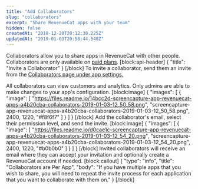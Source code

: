 ```yaml
---
title: "Add Collaborators"
slug: "collaborators"
excerpt: "Share RevenueCat apps with your team"
hidden: false
createdAt: "2018-12-20T20:12:30.225Z"
updatedAt: "2019-01-03T20:58:44.548Z"
---
```

Collaborators allow you to share apps in RevenueCat with other people. Collaborators are only available on [paid plans](https://revenuecat.com/pricing).
[block:api-header]
{
  "title": "Invite a Collaborator"
}
[/block]
To invite a collaborator, send them an invite from the [Collaborators page under app settings.](https://app.revenuecat.com/app/collaborators) 

All collaborators can view customers and analytics. Only admins are able to make changes to your app's configuration.
[block:image]
{
  "images": [
    {
      "image": [
        "https://files.readme.io/14bcc2d-screencapture-app-revenuecat-apps-a4b20cba-collaborators-2019-01-03-12_50_58.png",
        "screencapture-app-revenuecat-apps-a4b20cba-collaborators-2019-01-03-12_50_58.png",
        2400,
        1220,
        "#f8f6f7"
      ]
    }
  ]
}
[/block]
Add the collaborator's email, select their permission level, and send the invite.
[block:image]
{
  "images": [
    {
      "image": [
        "https://files.readme.io/d0cae1c-screencapture-app-revenuecat-apps-a4b20cba-collaborators-2019-01-03-12_54_20.png",
        "screencapture-app-revenuecat-apps-a4b20cba-collaborators-2019-01-03-12_54_20.png",
        2400,
        1220,
        "#b0b0b0"
      ]
    }
  ]
}
[/block]
Invited collaborators will receive an email where they can accept your invitation and optionally create a RevenueCat account if needed.
[block:callout]
{
  "type": "info",
  "title": "Collaborators are Per App",
  "body": "If you have multiple apps that you wish to share, you will need to repeat the invite process for each application that you want to collaborate with them on."
}
[/block]
